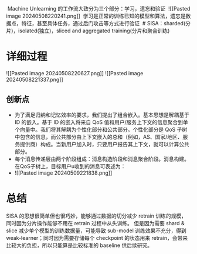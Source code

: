  Machine Unlearning 的工作流大致分为三个部分：学习，遗忘和验证
 ![[Pasted image 20240508220241.png]]
 学习是正常的训练已知的模型和算法，遗忘是数据点，特征，甚至具体任务，通过后门攻击等方式进行验证
 # SISA：sharded(分片)，isolated(独立)，sliced and aggregated training(分片和聚合训练)

# 详细过程
![[Pasted image 20240508220627.png]]
![[Pasted image 20240508221337.png]]
## 创新点
- 为了满足归纳和记忆效率的要求，我们提出了组合嵌入。基本思想是解耦基于 ID 的嵌入。基于 ID 的嵌入将来自 QoS 值和用户/服务上下文的信息聚合到单个向量中。我们将其解耦为个性化部分和公共部分。个性化部分是 QoS 子树中包含的信息，而公共部分由上下文嵌入的总和（例如，AS、国家/地区、服务提供商）构成。当新用户加入时，只要用户报告其上下文，就可以计算公共部分。
- 每个消息传递层由两个阶段组成：消息构造阶段和消息聚合阶段。消息构建。在QoS子树上，目标用户u收到的消息可表述为：
-  ![[Pasted image 20240509221838.png]]
# 总结
SISA 的思想很简单但也很巧妙，能够通过数据的切分减少 retrain 训练的规模，同时因为分片操作能够不用在 retrain 过程中从头训练。
但是因为需要 shard & slice 减少单个模型的训练数据量，可能导致 sub-model 训练效果不充分，得到 weak-learner；同时因为需要存储每个 checkpoint 的状态用来 retrain，会带来比较大的负担，所以只能算是比较标准的 baseline 供后续研究。

